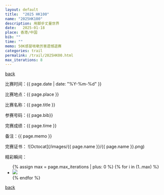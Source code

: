 ```yaml
---
layout: default
title:  "2025 HK100"
name: "2025HK100"
description: 用脚步丈量世界
date:   2025-01-18
place: 香港/中国
bib: ""
time: ""
memo: 50K感冒咳嗽厉害遗憾退赛
categories: trail
permalink: /trail/2025HK00.html
max_iterations: 8
---
```

[back](/trail)

比赛时间：{{ page.date | date: "%Y-%m-%d" }}

比赛地点：{{ page.place }}

比赛名称：{{ page.title }}

参赛号码：{{ page.bib}}

完赛成绩：{{ page.time }}

备注：{{ page.memo }}

完赛证书：
![Octocat](/images/{{ page.name }}/{{ page.name }}.png)

精彩瞬间：
<ul>
{% assign max = page.max_iterations | plus: 0 %}
{% for i in (1..max) %}
    <li><img src="/images/{{ page.name }}/{{ page.name }}-{{ i }}.jpeg"></li>
{% endfor %}
</ul>

[back](/trail)
